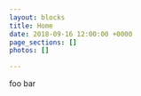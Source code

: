 ```yaml
---
layout: blocks
title: Home
date: 2018-09-16 12:00:00 +0000
page_sections: []
photos: []

---
```

foo bar